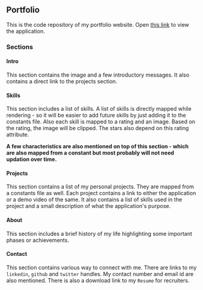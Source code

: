 ## Portfolio

This is the code repository of my portfolio website.
Open [this link](https://himayan-portfolio-2019.netlify.com) to view the application.

### Sections

#### Intro

This section contains the image and a few introductory messages. It also contains a direct link to the projects section.

#### Skills

This section includes a list of skills. A list of skills is directly mapped while rendering - so it will be easier to add future skills by just adding it to the constants file. Also each skill is mapped to a rating and an image. Based on the rating, the image will be clipped. The stars also depend on this rating attribute.

**A few characteristics are also mentioned on top of this section - which are also mapped from a constant but most probably will not need updation over time.**

#### Projects

This section contains a list of my personal projects. They are mapped from a constants file as well. Each project contains a link to either the application or a demo video of the same. It also contains a list of skills used in the project and a small description of what the application's purpose.

#### About

This section includes a brief history of my life highlighting some important phases or achievements.

#### Contact

This section contains various way to connect with me. There are links to my `linkedin`, `github` and `twitter` handles. My contact number and email id are also mentioned. There is also a download link to my `Resume` for recruiters.
